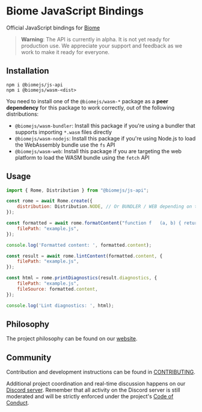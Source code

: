 # Biome JavaScript Bindings

Official JavaScript bindings for [Biome](https://biomejs.dev/)

> **Warning**:
> The API is currently in alpha. It is not yet ready for production use. We appreciate your support and feedback as we work to make it ready for everyone.

## Installation

```shell
npm i @biomejs/js-api
npm i @biomejs/wasm-<dist>
```

You need to install one of the `@biomejs/wasm-*` package as a **peer dependency** for this package to work correctly, out of the following distributions:
- `@biomejs/wasm-bundler`: Install this package if you're using a bundler that supports importing `*.wasm` files directly
- `@biomejs/wasm-nodejs`: Install this package if you're using Node.js to load the WebAssembly bundle use the `fs` API
- `@biomejs/wasm-web`: Install this package if you are targeting the web platform to load the WASM bundle using the `fetch` API

## Usage

```js
import { Rome, Distribution } from "@biomejs/js-api";

const rome = await Rome.create({
	distribution: Distribution.NODE, // Or BUNDLER / WEB depending on the distribution package you've installed
});

const formatted = await rome.formatContent("function f   (a, b) { return a == b; }", {
	filePath: "example.js",
});

console.log('Formatted content: ', formatted.content);

const result = await rome.lintContent(formatted.content, {
	filePath: "example.js",
});

const html = rome.printDiagnostics(result.diagnostics, {
	filePath: "example.js",
	fileSource: formatted.content,
});

console.log('Lint diagnostics: ', html);
```

## Philosophy

The project philosophy can be found on our [website](https://docs.rome.tools/internals/philosophy/).

## Community

Contribution and development instructions can be found in [CONTRIBUTING](../../CONTRIBUTING.md).

Additional project coordination and real-time discussion happens on our [Discord server](https://discord.gg/rome). Remember that all activity on the Discord server is still moderated and will be strictly enforced under the project's [Code of Conduct](../../CODE_OF_CONDUCT.md).
